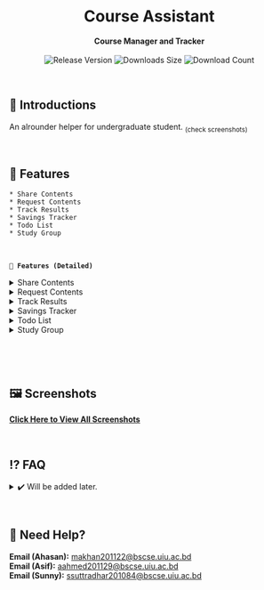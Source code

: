<!-- 
  TODO:
      1. Add content sharing  -- Lead: Sunny
      2. Add result tracking  --|
      3. Add savings tracker  --| Lead: Ahasan
      4. Add todo fetures     --|
      5. Add study group      --|
-->

<h1 align="center">Course Assistant</h1>
<div align="center">
  <strong>Course Manager and Tracker</strong>
</div>
<br>
<div align="center">
  <!-- Release Version -->
    <img src="https://img.shields.io/github/tag/Ahsan40/course-assistant?color=blue&label=Release&style=for-the-badge" alt="Release Version" />
  <!-- Last Updated (Does not show Date, Only month and year)-->
    <!-- <img src="https://img.shields.io/github/release-date/Ahsan40/course-assistant?color=green&label=Updated&style=for-the-badge" alt="Release Date" /> -->
  <!-- Downloads Size -->
    <img src="https://img.shields.io/github/repo-size/Ahsan40/course-assistant?color=orange&label=Size&style=for-the-badge" alt="Downloads Size" />
  <!-- Download counts -->
    <img src="https://img.shields.io/github/downloads/Ahsan40/course-assistant/total?color=green&style=for-the-badge" alt="Download Count" />
</div>


&nbsp;
&nbsp;
## 💠 **Introductions**
  An alrounder helper for undergraduate student. <sub>(check screenshots)</sub>

&nbsp;
&nbsp;
## 📜 **Features**
    * Share Contents
    * Request Contents
    * Track Results
    * Savings Tracker
    * Todo List
    * Study Group

&nbsp;

**`🔹 Features (Detailed)`**

<details>
  <summary> Share Contents</summary>

    * Details will be added later.
</details>


<details>
  <summary> Request Contents</summary>

    * Details will be added later.
</details>

<details>
  <summary> Track Results</summary>

    * Details will be added later.
</details>

<details>
  <summary> Savings Tracker</summary>

    * Details will be added later.
</details>

<details>
  <summary> Todo List</summary>

    * Details will be added later.
</details>

<details>
  <summary> Study Group</summary>

    * Details will be added later.
</details>

&nbsp;
&nbsp;
<!-- 
## ⬇ **Downloads**
</strong>Will be added later</strong>
<br>
<br> -->
<!-- <a href="https://github.com/Ahsan40/course-assistant/releases"><img alt="GitHub release (latest by date including pre-releases)" src="https://img.shields.io/github/downloads-pre/Ahsan40/course-assistant/latest/total?color=red&label=Download%20latest&style=for-the-badge"></a> -->

&nbsp;
## 🖼️ **Screenshots**
<strong><a href="https://google.com" target="_blank" rel="noopener">Click Here to View All Screenshots</a></strong>

&nbsp;
## ⁉️ **FAQ**
<details>
  <summary> ✔️ Will be added later.</summary>
<br>
  &nbsp; &nbsp; &nbsp;🅰️ Will be added later.

</details>

&nbsp;
## 🔆 **Need Help?**
**Email (Ahasan):** [makhan201122@bscse.uiu.ac.bd](mailto:makhan201122@bscse.uiu.ac.bd)\
**Email (Asif):** [aahmed201129@bscse.uiu.ac.bd](mailto:aahmed201129@bscse.uiu.ac.bd)\
**Email (Sunny):** [ssuttradhar201084@bscse.uiu.ac.bd](mailto:ssuttradhar201084@bscse.uiu.ac.bd)

